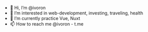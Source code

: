 - 👋 Hi, I’m @ivoron
- 👀 I’m interested in web-development, investing, traveling, health
- 🌱 I’m currently practice Vue, Nuxt
- 📫 How to reach me @ivoron - t.me

<!---
ivoron/ivoron is a ✨ special ✨ repository because its `README.md` (this file) appears on your GitHub profile.
You can click the Preview link to take a look at your changes.
--->
